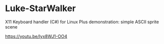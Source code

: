 # Luke-StarWalker
X11 Keyboard handler (C#) for Linux
Plus demonstration: simple ASCII sprite scene

https://youtu.be/Iyx8WJ1-OO4
